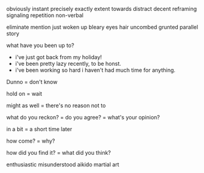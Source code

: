 obviously
instant
precisely
exactly
extent
towards
distract
decent
reframing
signaling
repetition
non-verbal

eliminate
mention
just woken up
bleary eyes
hair uncombed
grunted
parallel story


what have you been up to?
- i've just got back from my holiday!
- i've been pretty lazy recently, to be honst.
- i've been working so hard i haven't had much time for anything.




Dunno
= don't know

hold on
= wait

might as well
= there's no reason not to

what do you reckon?
= do you agree?
= what's your opinion?

in a bit
= a short time later

how come?
= why?

how did you find it?
= what did you think?




enthusiastic
misunderstood
aikido
martial art




